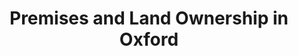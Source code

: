 ---
schema: default
title: Premises and Land Ownership in Oxford
organization: Oxford City Council
notes: Full INSPIRE dataset on data.gov.uk
resources:
  - name: Premises and Land Ownership in Oxford INSPIRE dataset
    url: >-
      https://data.gov.uk/dataset/premises-and-land-ownership-in-oxford-city-council-administrative-area
    format: html
license: 'https://www.nationalarchives.gov.uk/doc/open-government-licence/version/3/'
category:
  - Planning
  - Land and Property
maintainer: Oxford City Council
maintainer_email: opendata@oxford.gov.uk
---
